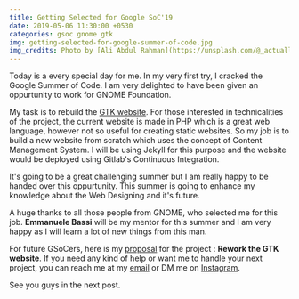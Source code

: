 ```yaml
---
title: Getting Selected for Google SoC'19
date: 2019-05-06 11:30:00 +0530
categories: gsoc gnome gtk
img: getting-selected-for-google-summer-of-code.jpg
img_credits: Photo by [Ali Abdul Rahman](https://unsplash.com/@_actually_) on [Unsplash](https://unsplash.com)
---
```


Today is a every special day for me. In my very first try, I cracked the Google Summer of Code. I am very delighted to have been given an oppurtunity to work for GNOME Foundation.

My task is to rebuild the [GTK website](https://gtk.org). For those interested in technicalities of the project, the current website is made in PHP which is a great web language, however not so useful for creating static websites. So my job is to build a new website from scratch which uses the concept of Content Management System. I will be using Jekyll for this purpose and the website would be deployed using Gitlab's Continuous Integration.

It's going to be a great challenging summer but I am really happy to be handed over this oppurtunity. This summer is going to enhance my knowledge about the Web Designing and it's future.

A huge thanks to all those people from GNOME, who selected me for this job. **Emmanuele Bassi** will be my mentor for this summer and I am very happy as I will learn a lot of new things from this man.

For future GSoCers, here is my [proposal][proposal] for the project : **Rework the GTK website**. If you need any kind of help or want me to handle your next project, you can reach me at my [email][email] or DM me on [Instagram].

See you guys in the next post.

[proposal]: https://docs.google.com/document/d/1naeFyYH0dLJ30_KcvQes7H4tWI165Xeb5t-Qqfo67NE/edit?usp=sharing
[instagram]: https://instagram.com/ravd_ravgeet/
[email]: mailto:ravgeetdhillon@gmail.com
